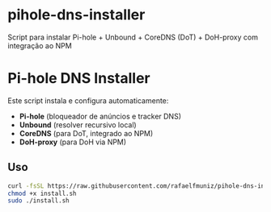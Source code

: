 # pihole-dns-installer
Script para instalar Pi-hole + Unbound + CoreDNS (DoT) + DoH-proxy com integração ao NPM
# Pi-hole DNS Installer

Este script instala e configura automaticamente:

- **Pi-hole** (bloqueador de anúncios e tracker DNS)
- **Unbound** (resolver recursivo local)
- **CoreDNS** (para DoT, integrado ao NPM)
- **DoH-proxy** (para DoH via NPM)

## Uso

```bash
curl -fsSL https://raw.githubusercontent.com/rafaelfmuniz/pihole-dns-installer/main/install.sh -o install.sh
chmod +x install.sh
sudo ./install.sh
